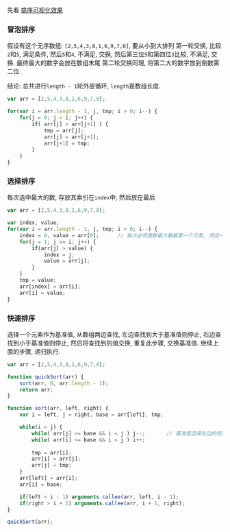 
先看 [排序可视化效果](https://flfwzgl.github.io/practice/%E6%8E%92%E5%BA%8F%E7%AE%97%E6%B3%95/sort.html)


### 冒泡排序
假设有这个无序数组: ```[2,5,4,3,8,1,6,9,7,0]```, 要从小到大排列
第一轮交换, 比较```2```和```5```, 满足条件, 然后```5```和```4```, 不满足, 交换, 然后第三位```5```和第四位```3```比较, 不满足, 交换. 最终最大的数字会放在数组末尾
第二轮交换同理, 将第二大的数字放到倒数第二位.

结论: 总共进行```length - 1```轮外层循环, ```length```是数组长度.
```js
var arr = [2,5,4,3,8,1,6,9,7,0];

for(var i = arr.length - 1, j, tmp; i > 0; i--) {
	for(j = 0; j < i; j++) {
		if( arr[j] > arr[j+1] ) {
			tmp = arr[j];
			arr[j] = arr[j+1];
			arr[j+1] = tmp;
		}
	}
}
```


### 选择排序
每次选中最大的数, 存放其索引在```index```中, 然后放在最后
```js
var arr = [2,5,4,3,8,1,6,9,7,0];

var index, value;
for(var i = arr.length - 1, j, tmp; i > 0; i--) {
	index = 0, value = arr[0];		// 每次必须更新最大数最第一个元素, 然后一步步刷新
	for(j = 1; j <= i; j++) {
		if(arr[j] > value) {
			index = j;
			value = arr[j];
		}
	}
	tmp = value;
	arr[index] = arr[i];
	arr[i] = value;
}
```

### 快速排序
选择一个元素作为基准值, 从数组两边查找, 左边查找到大于基准值则停止, 右边查找到小于基准值则停止, 然后将查找到的值交换, 重复此步骤, 交换基准值.
继续上面的步骤, 递归执行.

```js
var arr = [2,5,4,3,8,1,6,9,7,0];

function quickSort(arr) {
	sort(arr, 0, arr.length - 1);
	return arr;
}

function sort(arr, left, right) {
	var i = left, j = right, base = arr[left], tmp;

	while(i < j) {
		while( arr[j] >= base && i < j ) j--;		// 基准值选择左边的则必须先从右边查找
		while( arr[i] <= base && i < j ) i++;
		
		tmp = arr[i];
		arr[i] = arr[j];
		arr[j] = tmp;
	}
	arr[left] = arr[i];
	arr[i] = base;

	if(left < i - 1) arguments.callee(arr, left, i - 1);
	if(right > i + 1) arguments.callee(arr, i + 1, right);
}

quickSort(arr);

```



























